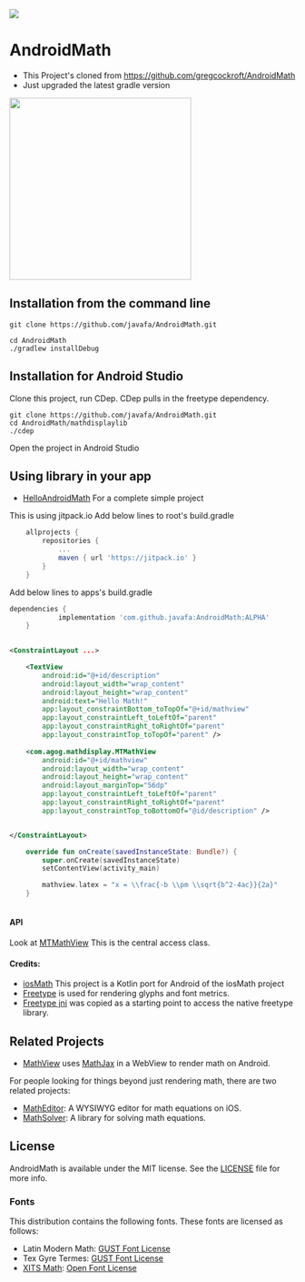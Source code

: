 [![](https://jitpack.io/v/gregcockroft/AndroidMath.svg)](https://jitpack.io/#gregcockroft/AndroidMath)

# AndroidMath
- This Project's cloned from https://github.com/gregcockroft/AndroidMath
- Just upgraded the latest gradle version

<img src="./img/phonescreen.png" width="320">


Installation from the command line
----------------------------------

```
git clone https://github.com/javafa/AndroidMath.git

cd AndroidMath
./gradlew installDebug
```

Installation for Android Studio
----------------------------------

Clone this project, run CDep.
CDep pulls in the freetype dependency.


```
git clone https://github.com/javafa/AndroidMath.git
cd AndroidMath/mathdisplaylib
./cdep 
```

Open the project in Android Studio 


Using library in your app
-------------------------

* [HelloAndroidMath](https://github.com/gregcockroft/HelloAndroidMath) For a complete simple project

This is using jitpack.io
Add below lines to root's build.gradle

```groovy
	allprojects {
		repositories {
			...
			maven { url 'https://jitpack.io' }
		}
	}
```

Add below lines to apps's build.gradle

```groovy
dependencies {
	        implementation 'com.github.javafa:AndroidMath:ALPHA'
	}
	
```

```xml
<ConstraintLayout ...>

    <TextView
        android:id="@+id/description"
        android:layout_width="wrap_content"
        android:layout_height="wrap_content"
        android:text="Hello Math!"
        app:layout_constraintBottom_toTopOf="@+id/mathview"
        app:layout_constraintLeft_toLeftOf="parent"
        app:layout_constraintRight_toRightOf="parent"
        app:layout_constraintTop_toTopOf="parent" />
      
    <com.agog.mathdisplay.MTMathView
        android:id="@+id/mathview"
        android:layout_width="wrap_content"
        android:layout_height="wrap_content"
        android:layout_marginTop="56dp"
        app:layout_constraintLeft_toLeftOf="parent"
        app:layout_constraintRight_toRightOf="parent"
        app:layout_constraintTop_toBottomOf="@id/description" />


</ConstraintLayout>
```

```kotlin
    override fun onCreate(savedInstanceState: Bundle?) {
        super.onCreate(savedInstanceState)
        setContentView(activity_main)

        mathview.latex = "x = \\frac{-b \\pm \\sqrt{b^2-4ac}}{2a}"
    }
	
```



#### API
Look at [MTMathView](https://rawgit.com/gregcockroft/AndroidMath/master/mathdisplaylib/doc/com.agog.mathdisplay/-m-t-math-view/index.html)
This is the central access class.

#### Credits:


* [iosMath](https://github.com/kostub/iosMath) This project is a Kotlin port for Android of the iosMath project 
* [Freetype](https://www.freetype.org/) is used for rendering glyphs and font metrics.
* [Freetype jni](https://github.com/mlomb/freetype-jni) was copied as a starting point to access the native  freetype library.




## Related Projects

* [MathView](https://github.com/kexanie/MathView) uses [MathJax](http://www.mathjax.org/) in a WebView to render math on Android.

For people looking for things beyond just rendering math, there are two
related projects:

* [MathEditor](https://github.com/kostub/MathEditor): A WYSIWYG editor
  for math equations on iOS.
* [MathSolver](https://github.com/kostub/MathSolver): A library for
  solving math equations.
  
## License

AndroidMath is available under the MIT license. See the [LICENSE](./LICENSE)
file for more info.

### Fonts
This distribution contains the following fonts. These fonts are
licensed as follows:
* Latin Modern Math: 
    [GUST Font License](./mathdisplaylib/src/main/assets/fonts/GUST-FONT-LICENSE.txt)
* Tex Gyre Termes:
    [GUST Font License](./mathdisplaylib/src/main/assets/fonts/GUST-FONT-LICENSE.txt)
* [XITS Math](https://github.com/khaledhosny/xits-math):
    [Open Font License](./mathdisplaylib/src/main/assets/fonts/OFL.txt)
